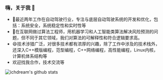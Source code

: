 ### 嗨，关于我 👋

- 🔭最近两年工作在自动驾驶行业，专注与底层自动驾驶系统的开发和优化，包括：系统安全，系统稳定性和实时性等
- 🌱在互联网做过算法工程师，用机器学习和人工智能类算法解决风险预测的问题，但不同于其它领域，我们对算法的可解释性和符合逻辑要求高。
- 😄技术涉猎广泛，对很多技术都有浓厚的兴趣，除了工作中涉及的技术栈外，还深入C++模版编程，范型编程，C++网络编程，高性能编程，Linux内核，计算机体系结构等
- 欢迎找我合作，技术交流等

![ichdream's github stats](https://github-readme-stats.vercel.app/api?username=ichdream&theme=gruvbox&show_icons=true)

<!--
**ichdream/ichdream** is a ✨ _special_ ✨ repository because its `README.md` (this file) appears on your GitHub profile.

Here are some ideas to get you started:

- 🔭 I’m currently working on ...
- 🌱 I’m currently learning ...
- 👯 I’m looking to collaborate on ...
- 🤔 I’m looking for help with ...
- 💬 Ask me about ...
- 📫 How to reach me: ...
- 😄 Pronouns: ...
- ⚡ Fun fact: ...
-->
